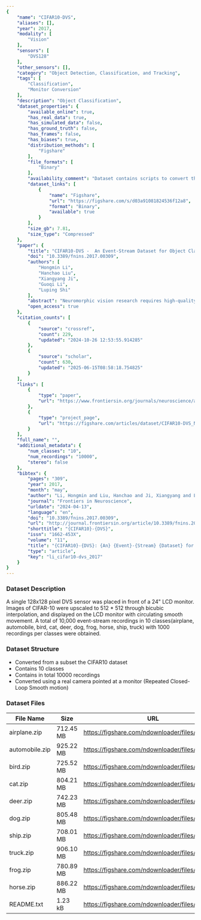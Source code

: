 ```yaml
---
{
    "name": "CIFAR10-DVS",
    "aliases": [],
    "year": 2017,
    "modality": [
        "Vision"
    ],
    "sensors": [
        "DVS128"
    ],
    "other_sensors": [],
    "category": "Object Detection, Classification, and Tracking",
    "tags": [
        "Classification",
        "Monitor Conversion"
    ],
    "description": "Object Classification",
    "dataset_properties": {
        "available_online": true,
        "has_real_data": true,
        "has_simulated_data": false,
        "has_ground_truth": false,
        "has_frames": false,
        "has_biases": true,
        "distribution_methods": [
            "Figshare"
        ],
        "file_formats": [
            "Binary"
        ],
        "availability_comment": "Dataset contains scripts to convert the data to Matlab format",
        "dataset_links": [
            {
                "name": "Figshare",
                "url": "https://figshare.com/s/d03a91081824536f12a8",
                "format": "Binary",
                "available": true
            }
        ],
        "size_gb": 7.81,
        "size_type": "Compressed"
    },
    "paper": {
        "title": "CIFAR10-DVS -  An Event-Stream Dataset for Object Classification",
        "doi": "10.3389/fnins.2017.00309",
        "authors": [
            "Hongmin Li",
            "Hanchao Liu",
            "Xiangyang Ji",
            "Guoqi Li",
            "Luping Shi"
        ],
        "abstract": "Neuromorphic vision research requires high-quality and appropriately challenging event-stream datasets to support continuous improvement of algorithms and methods. However, creating event-stream datasets is a time-consuming task, which needs to be recorded using the neuromorphic cameras. Currently, there are limited event-stream datasets available. In this work, by utilizing the popular computer vision dataset CIFAR-10, we converted 10,000 frame-based images into 10,000 event streams using a dynamic vision sensor (DVS), providing an event-stream dataset of intermediate dif\ufb01culty in 10 different classes, named as \u201cCIFAR10-DVS.\u201d The conversion of event-stream dataset was implemented by a repeated closed-loop smooth (RCLS) movement of frame-based images. Unlike the conversion of frame-based images by moving the camera, the image movement is more realistic in respect of its practical applications. The repeated closed-loop image movement generates rich local intensity changes in continuous time which are quantized by each pixel of the DVS camera to generate events. Furthermore, a performance benchmark in event-driven object classi\ufb01cation is provided based on state-of-the-art classi\ufb01cation algorithms. This work provides a large event-stream dataset and an initial benchmark for comparison, which may boost algorithm developments in even-driven pattern recognition and object classi\ufb01cation.",
        "open_access": true
    },
    "citation_counts": [
        {
            "source": "crossref",
            "count": 229,
            "updated": "2024-10-26 12:53:55.914285"
        },
        {
            "source": "scholar",
            "count": 630,
            "updated": "2025-06-15T08:58:18.754825"
        }
    ],
    "links": [
        {
            "type": "paper",
            "url": "https://www.frontiersin.org/journals/neuroscience/articles/10.3389/fnins.2017.00309/full"
        },
        {
            "type": "project_page",
            "url": "https://figshare.com/articles/dataset/CIFAR10-DVS_New/4724671/2"
        }
    ],
    "full_name": "",
    "additional_metadata": {
        "num_classes": "10",
        "num_recordings": "10000",
        "stereo": false
    },
    "bibtex": {
        "pages": "309",
        "year": 2017,
        "month": "may",
        "author": "Li, Hongmin and Liu, Hanchao and Ji, Xiangyang and Li, Guoqi and Shi, Luping",
        "journal": "Frontiers in Neuroscience",
        "urldate": "2024-04-13",
        "language": "en",
        "doi": "10.3389/fnins.2017.00309",
        "url": "http://journal.frontiersin.org/article/10.3389/fnins.2017.00309/full",
        "shorttitle": "{CIFAR10}-{DVS}",
        "issn": "1662-453X",
        "volume": "11",
        "title": "{CIFAR10}-{DVS}: {An} {Event}-{Stream} {Dataset} for {Object} {Classification}",
        "type": "article",
        "key": "li_cifar10-dvs_2017"
    }
}
---
```


### Dataset Description

A single 128x128 pixel DVS sensor was placed in front of a 24" LCD monitor. Images of CIFAR-10 were upscaled to 512 * 512 through bicubic interpolation, and displayed on the LCD monitor with circulating smooth movement. A total of 10,000 event-stream recordings in 10 classes(airplane, automobile, bird, cat, deer, dog, frog, horse, ship, truck) with 1000 recordings per classes were obtained.

### Dataset Structure

- Converted from a subset the CIFAR10 dataset
- Contains 10 classes
- Contains in total 10000 recordings
- Converted using a real camera pointed at a monitor (Repeated Closed-Loop Smooth motion)

### Dataset Files

| File Name      | Size      | URL                                            |
| -------------- | --------- | ---------------------------------------------- |
| airplane.zip   | 712.45 MB | https://figshare.com/ndownloader/files/7712788 |
| automobile.zip | 925.22 MB | https://figshare.com/ndownloader/files/7712791 |
| bird.zip       | 725.52 MB | https://figshare.com/ndownloader/files/7712794 |
| cat.zip        | 804.21 MB | https://figshare.com/ndownloader/files/7712812 |
| deer.zip       | 742.23 MB | https://figshare.com/ndownloader/files/7712815 |
| dog.zip        | 805.48 MB | https://figshare.com/ndownloader/files/7712818 |
| ship.zip       | 708.01 MB | https://figshare.com/ndownloader/files/7712836 |
| truck.zip      | 906.10 MB | https://figshare.com/ndownloader/files/7712839 |
| frog.zip       | 780.89 MB | https://figshare.com/ndownloader/files/7712842 |
| horse.zip      | 886.22 MB | https://figshare.com/ndownloader/files/7712851 |
| README.txt     | 1.23 kB   | https://figshare.com/ndownloader/files/7713487 |
